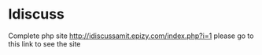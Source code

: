 # Idiscuss
Complete php site
 http://idiscussamit.epizy.com/index.php?i=1
please go to this link to see the site
